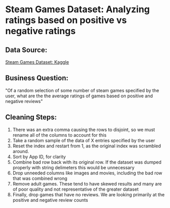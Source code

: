 # Steam Games Dataset: Analyzing ratings based on positive vs negative ratings

## Data Source: 
[Steam Games Dataset: Kaggle](https://www.kaggle.com/datasets/fronkongames/steam-games-dataset)

## Business Question:
"Of a random selection of some number of steam games specified by the user, what are the the average ratings of games based on positive and negative reviews"


## Cleaning Steps:
1. There was an extra comma causing the rows to disjoint, so we must rename all of the columns to account for this
2. Take a random sample of the data of X entries specified by the user
3. Reset the index and restart from 1, as the original index was scrambled around.
4. Sort by App ID, for clarity
5. Combine bad row back with its original row. If the dataset was dumped properly with string delimeters this would be unnecessary
6. Drop unneeded columns like images and movies, including the bad row that was combined wrong
7. Remove adult games. These tend to have skewed results and many are of poor quality and not representative of the greater dataset
8. Finally, drop games that have no reviews. We are looking primarily at the positive and negative review counts


